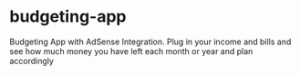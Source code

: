 # budgeting-app
Budgeting App with AdSense Integration.
Plug in your income and bills and see how much money you have left each month or year and plan accordingly
